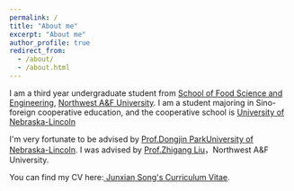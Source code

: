 ```yaml
---
permalink: /
title: "About me"
excerpt: "About me"
author_profile: true
redirect_from: 
  - /about/
  - /about.html
---
```


I am a third year undergraduate student from [School of Food Science and Engineering](https://food.nwsuaf.edu.cn/), [Northwest A&F University](https://www.nwsuaf.edu.cn/). I am a student majoring in Sino-foreign cooperative education, and the cooperative school is  [University of Nebraska-Lincoln](https://www.unl.edu/)

I'm very fortunate to be advised by [Prof.Dongjin Park](djpark@unl.edu)[University of Nebraska-Lincoln](https://www.unl.edu/). I was advised by [Prof.Zhigang Liu](zhigangliu@nwsuaf.edu.cn)，Northwest A&F University.

You can find my CV here:[ Junxian Song's Curriculum Vitae](../assets/Curriculum_Vitae.pdf).
